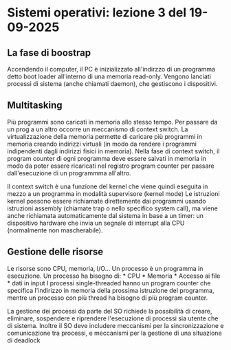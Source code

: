 # Sistemi operativi: lezione 3 del 19-09-2025

## La fase di boostrap
Accendendo il computer, il PC è inizializzato all'indirzzo di un programma detto boot loader all'interno di una memoria read-only.
Vengono lanciati processi di sistema (anche chiamati daemon), che gestiscono i dispositivi.

## Multitasking
Più programmi sono caricati in memoria allo stesso tempo. Per passare da un prog a un altro
occorre un meccanismo di context switch. La virtualizzazione della memoria permette di caricare
più programmi in memoria creando indirizzi virtuali (in modo da rendere i programmi indipendenti dagli indirizzi fisici in memoria).
Nella fase di context switch, il program counter di ogni programma deve essere salvati in memoria
in modo da poter essere ricaricati nel registro program counter per passare dall'esecuzione
di un programmma all'altro.

Il context switch è una funzione del kernel che viene quindi eseguita in mezzo a un programma in modalità supervisore (kernel mode)
Le istruzioni kernel possono essere richiamate direttemente dai programmi usando istruzioni assembly (chiamate trap o nello specifico
system call), ma viene anche richiamata automaticamente dal sistema in base a un timer: un dispositivo hardware che invia un segnale di interrupt
alla CPU (normalmente non mascherabile).

## Gestione delle risorse
Le risorse sono CPU, memoria, I/O...
Un processo è un programma in esecuzione. Un processo ha bisogno di:
    * CPU
    * Memoria
    * Accesso ai file
    * dati in input
I processi single-threaded hanno un program counter che specifica l'indirizzo in memoria della prossima istruzione del programma, mentre un processo
con più thread ha bisogno di più program counter.

La gestione dei processi da parte del SO richiede la possibilità di creare, eliminare, sospendere e riprendere l'esecuzione di processi sia
utente che di sistema. Inoltre il SO deve includere meccanismi per la sincronizzazione e comunicazione tra processi, e meccanismi per la gestione
di una situazione di deadlock
